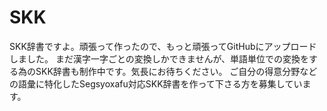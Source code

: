 # SKK
SKK辞書ですよ。頑張って作ったので、もっと頑張ってGitHubにアップロードしました。
まだ漢字一字ごとの変換しかできませんが、単語単位での変換をする為のSKK辞書も制作中です。気長にお待ちください。
ご自分の得意分野などの語彙に特化したSegsyoxafu対応SKK辞書を作って下さる方を募集しています。
